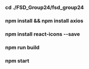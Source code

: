 ### cd ./FSD_Group24/fsd_group24
### npm install && npm install axios
### npm install react-icons --save
### npm run build
###  npm start
